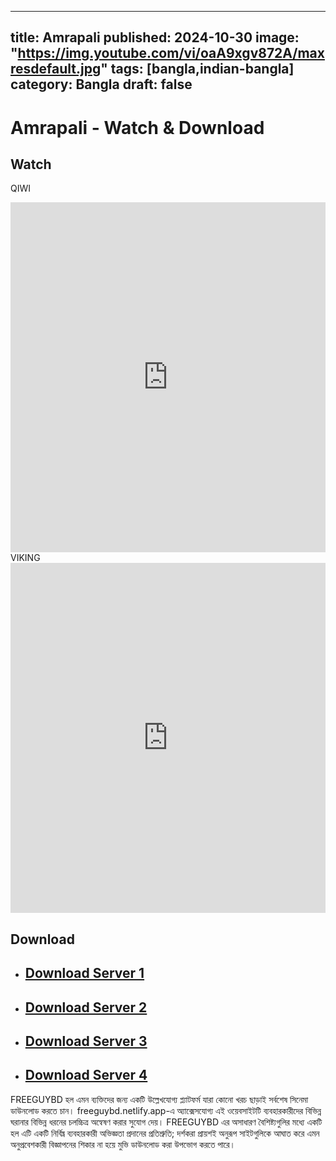 
---
title: Amrapali
published: 2024-10-30
image: "https://img.youtube.com/vi/oaA9xgv872A/maxresdefault.jpg"
tags: [bangla,indian-bangla]
category: Bangla
draft: false
---

# Amrapali - Watch & Download

## Watch
QIWI
<iframe frameborder="0" allowfullscreen="true" scrolling="no" allow="autoplay;fullscreen" src="https://freecatv.pages.dev/gdplayer?player=fluidplayer&provider=rand&format=video%2Fmp4&link=https://spyderrock.com/nhk14708-Amrapali2022IndianBengali720p.mkv" style="border:0px #ffffff none;" height="560px" width="100%" allowfullscreen></iframe>
VIKING
<iframe frameborder="0" allowfullscreen="true" scrolling="no" allow="autoplay;fullscreen" src="https://freecatv.pages.dev/gdplayer?player=fluidplayer&provider=rand&format=video%2Fmp4&link=https://rp.vikingfile.com/download/EThxqCXj5L/Amrapali%20(2022)%20Indian%20Bengali%20720p.mkv" style="border:0px #ffffff none;" height="560px" width="100%" allowfullscreen></iframe>



## Download  

* ## [Download Server 1 ](https://spyderrock.com/nhk14708-Amrapali2022IndianBengali720p.mkv)

* ## [Download Server 2 ](https://rp.vikingfile.com/download/EThxqCXj5L/Amrapali%20(2022)%20Indian%20Bengali%20720p.mkv)

* ## [Download Server 3 ](https://qiwi.gg/file/nhk14708-Amrapali2022IndianBengali720p)

* ## [Download Server 4 ](https://vik1ngfile.uk.to/f/Ls3L0vgMfs)



FREEGUYBD হল এমন ব্যক্তিদের জন্য একটি উল্লেখযোগ্য প্ল্যাটফর্ম যারা কোনো খরচ ছাড়াই সর্বশেষ সিনেমা ডাউনলোড করতে চান। freeguybd.netlify.app-এ অ্যাক্সেসযোগ্য এই ওয়েবসাইটটি ব্যবহারকারীদের বিভিন্ন ঘরানার বিভিন্ন ধরনের চলচ্চিত্র অন্বেষণ করার সুযোগ দেয়। FREEGUYBD এর অসাধারণ বৈশিষ্ট্যগুলির মধ্যে একটি হল এটি একটি নির্বিঘ্ন ব্যবহারকারী অভিজ্ঞতা প্রদানের প্রতিশ্রুতি; দর্শকরা প্রায়শই অনুরূপ সাইটগুলিকে আঘাত করে এমন অনুপ্রবেশকারী বিজ্ঞাপনের শিকার না হয়ে মুভি ডাউনলোড করা উপভোগ করতে পারে।
